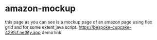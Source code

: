 # amazon-mockup
this page as you can see is a mockup page of an amazon page using flex grid and for some extent java script.
https://bespoke-cupcake-429fcf.netlify.app demo link
